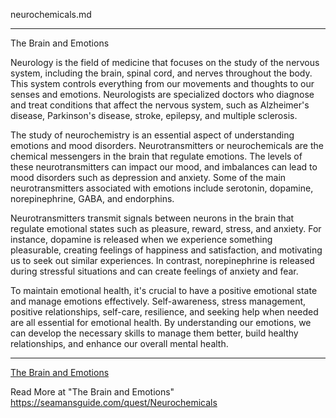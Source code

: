 neurochemicals.md 

--- 

The Brain and Emotions 

Neurology is the field of medicine that focuses on the study of the nervous system, including the brain, spinal cord, and nerves throughout the body. This system controls everything from our movements and thoughts to our senses and emotions. Neurologists are specialized doctors who diagnose and treat conditions that affect the nervous system, such as Alzheimer's disease, Parkinson's disease, stroke, epilepsy, and multiple sclerosis. 

The study of neurochemistry is an essential aspect of understanding emotions and mood disorders. Neurotransmitters or neurochemicals are the chemical messengers in the brain that regulate emotions. The levels of these neurotransmitters can impact our mood, and imbalances can lead to mood disorders such as depression and anxiety. Some of the main neurotransmitters associated with emotions include serotonin, dopamine, norepinephrine, GABA, and endorphins. 

Neurotransmitters transmit signals between neurons in the brain that regulate emotional states such as pleasure, reward, stress, and anxiety. For instance, dopamine is released when we experience something pleasurable, creating feelings of happiness and satisfaction, and motivating us to seek out similar experiences. In contrast, norepinephrine is released during stressful situations and can create feelings of anxiety and fear. 

To maintain emotional health, it's crucial to have a positive emotional state and manage emotions effectively. Self-awareness, stress management, positive relationships, self-care, resilience, and seeking help when needed are all essential for emotional health. By understanding our emotions, we can develop the necessary skills to manage them better, build healthy relationships, and enhance our overall mental health. 

---

[The Brain and Emotions](https://the-shrinking-world.ghost.io/neurochemicals/)

Read More at "The Brain and Emotions"
https://seamansguide.com/quest/Neurochemicals


